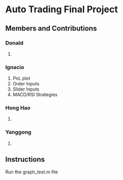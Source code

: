 # Auto Trading Final Project
## Members and Contributions
### Donald
  1. 
### Ignacio
  1. PnL plot
  2. Order Inputs
  3. Slider Inputs
  4. MACD/RSI Strategies
### Hong Hao
  1. 
### Yanggong
  1. 
## Instructions
Run the graph_test.m file
